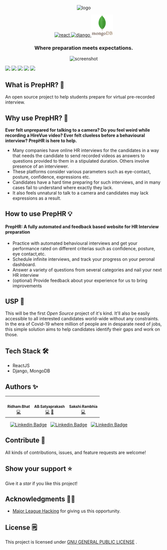 [//]: #![](https://img.shields.io/badge/Microverse-blueviolet)

<p align="center">
<img src="https://github.com/MLH-Fellowship/PrepHR/blob/main/prephr-frontend/src/assets/icons/logo.svg" alt="logo" ></p>
<p align="center">
<a href="https://reactjs.org/" target="_blank"> <img src="https://devicons.github.io/devicon/devicon.git/icons/react/react-original-wordmark.svg" alt="react" width="70" height="70"/> </a> <a href="https://www.djangoproject.com/" target="_blank"> <img src="https://devicons.github.io/devicon/devicon.git/icons/django/django-original.svg" alt="django" width="70" height="70"/> </a> <a href="https://www.mongodb.com/" target="_blank"> <img src="https://github.com/devicons/devicon/blob/master/icons/mongodb/mongodb-original-wordmark.svg" alt="mongodb" width="70" height="70"/> </a></p> 
<h3 align="center"> Where preparation meets expectations.</h3>
<p align="center">
<img src="https://github.com/MLH-Fellowship/PrepHR/blob/main/prephr-frontend/public/Screenshot%20from%202020-10-14%2001-01-33.png" alt="screenshot"> </p>
<p>
<img src="https://img.shields.io/github/issues/MLH-Fellowship/PrepHR">
<img src="https://img.shields.io/github/forks/MLH-Fellowship/PrepHR">
<img src="https://img.shields.io/github/stars/MLH-Fellowship/PrepHR">
<img src="https://img.shields.io/github/license/MLH-Fellowship/PrepHR">
<img src="https://img.shields.io/github/contributors/MLH-Fellowship/PrepHR"></p>

## What is PrepHR? 📝
An open source project to help students prepare for virtual pre-recorded interview.

## Why use PrepHR? 🤔
<b>Ever felt unprepared for talking to a camera? Do you feel weird while recording a HireVue video? Ever felt clueless before a behavioural interview? PrepHR is here to help.</b>
* Many companies have online HR interviews for the candidates in a way that needs the candidate to send recorded videos as answers to questions provided to them in a stipulated duration. Others involve presence of an interviewer.
* These platforms consider various parameters such as eye-contact, posture, confidence, expressions etc.
* Candidates have a hard time preparing for such interviews, and in many cases fail to understand where exactly they lack.
* It also feels unnatural to talk to a camera and candidates may lack expressions as a result.

## How to use PrepHR 💡
#### PrepHR: A fully automated and feedback based website for HR Interview preparation 

* Practice with automated behavioural interviews and get your performance rated on different criterias such as confidence, posture, eye contact,etc.
* Schedule infinite interviews, and track your progress on your peronal dashboard.
* Answer a variety of questions from several categories and nail your next HR interview
* (optional) Provide feedback about your experience for us to bring improvements

## USP 🎉
This will be the first *Open Source* project of it's kind. It'll also be easily accessible to all interested candidates world-wide without any constraints.
In the era of Covid-19 where million of people are in desparate need of jobs, this simple solution aims to help candidates identify their gaps and work on those.

[//]: #![screenshot](./app_screenshot.png)

## Tech Stack 🛠

- ReactJS
- Django, MongoDB

<!--## Live Demo
We'll make a setup_instructions.md later on!
## Getting Started

To get a local copy up and running follow these simple example steps.

### Prerequisites

### Setup

### Installation

### Deployment
-->


[//]: #![LiveDemoLink](https://livedemo.com)

## Authors ✨

<table>
  <tr>
    <td align="center"><a href="https://github.com/https://github.com/ridhambhat/"><img src="https://media-exp1.licdn.com/dms/image/C5103AQH2KZ71kAWO5w/profile-displayphoto-shrink_400_400/0?e=1607558400&v=beta&t=5Ayv0VgKxISCLwUyJkHQM2q0Ew_z6qX9rUNTHBn9Tzo" width="100px;" alt="" style="border-radius:50%;" /><br /><sub><b>Ridham Bhat</b></sub></a><br /><a href="https://github.com/MLH-Fellowship/PrepHR/commits?author=ridhambhat" title="Code">💻</a></td>
    <td align="center"><a href="https://github.com/Imperial-lord/"><img src="https://media-exp1.licdn.com/dms/image/C5103AQENV10AF40TIQ/profile-displayphoto-shrink_400_400/0?e=1607558400&v=beta&t=6qa0pA5UVDvTO21RpAqQ65UhjqqBwu7l1JwzVoVzoeU" width="100px;" alt="" style="border-radius:50%;" /><br /><sub><b>AB Satyaprakash</b></sub></a><br /><a href="https://github.com/MLH-Fellowship/PrepHR/commits?author=Imperial-lord" title="Code">💻</a> <a href="https://www.figma.com/file/2UivqSl9HnkscnGExh5chx/PrepHR/" title="Design">🎨</a></td>
    <td align="center"><a href="https://github.com/Sakshi16/"><img src="https://media-exp1.licdn.com/dms/image/C5103AQFwmdMY58eMoQ/profile-displayphoto-shrink_400_400/0?e=1607558400&v=beta&t=vjROysRtZ6UbyUb7BRq6HhpN1megkbUpJEQKa1EYyJ0" width="100px;" alt="" style="border-radius:50%;" /><br /><sub><b>Sakshi Rambhia</b></sub></a><br /><a href="https://github.com/MLH-Fellowship/PrepHR/commits?author=Sakshi16" title="Code">💻</a></td>
  </tr>
</table>


&nbsp;&nbsp;&nbsp;&nbsp;[![Linkedin Badge](https://img.shields.io/badge/-Ridham_Bhat-blue?style=flat-square&logo=Linkedin&logoColor=white&link=https://www.linkedin.com/in/absatya/)](https://www.linkedin.com/in/ridhambhat/) &nbsp;
[![Linkedin Badge](https://img.shields.io/badge/-AB_Satyaprakash-blue?style=flat-square&logo=Linkedin&logoColor=white&link=https://www.linkedin.com/in/ridhambhat/)](https://www.linkedin.com/in/absatya/)
&nbsp;
[![Linkedin Badge](https://img.shields.io/badge/-Sakshi_Rambhia-blue?style=flat-square&logo=Linkedin&logoColor=white&link=https://www.linkedin.com/in/sakshirambhia/)](https://www.linkedin.com/in/sakshirambhia/)

## Contribute 🤝
All kinds of contributions, issues, and feature requests are welcome!

## Show your support ⭐️
Give it a *star* if you like this project!

## Acknowledgments 🙏🏻
* [Major League Hacking](https://mlh.io/) for giving us this opportunity.

## License 🗒️

This project is licensed under [GNU GENERAL PUBLIC LICENSE](./LICENSE) .
